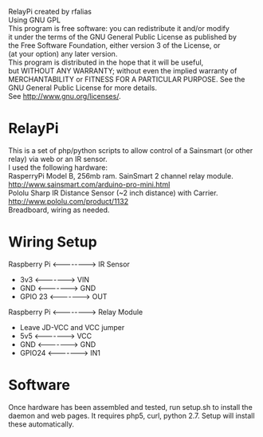 RelayPi created by rfalias  
 Using GNU GPL  
 This program is free software: you can redistribute it and/or modify  
 it under the terms of the GNU General Public License as published by  
 the Free Software Foundation, either version 3 of the License, or  
 (at your option) any later version.  
 This program is distributed in the hope that it will be useful,  
 but WITHOUT ANY WARRANTY; without even the implied warranty of  
 MERCHANTABILITY or FITNESS FOR A PARTICULAR PURPOSE.  See the  
  GNU General Public License for more details.  
  See <http://www.gnu.org/licenses/>.  
  

RelayPi
=======
This is a set of php/python scripts to allow control of a Sainsmart (or other relay) via web or an IR sensor.  
I used the following hardware:  
RasperryPi Model B, 256mb ram.
SainSmart 2 channel relay module. http://www.sainsmart.com/arduino-pro-mini.html  
Pololu Sharp IR Distance Sensor (~2 inch distance) with Carrier. http://www.pololu.com/product/1132  
Breadboard, wiring as needed.


Wiring Setup
=======
Raspberry Pi <--------> IR Sensor

  - 3v3     <------->  VIN
  - GND     <------->  GND
  - GPIO 23 <------->  OUT

Raspberry Pi <--------> Relay Module

  - Leave JD-VCC and VCC jumper
  - 5v5     <------->  VCC
  - GND     <------->  GND
  - GPIO24  <------->  IN1

Software
========
Once hardware has been assembled and tested, run setup.sh to install the daemon and web pages.
It requires php5, curl, python 2.7. Setup will install these automatically.

